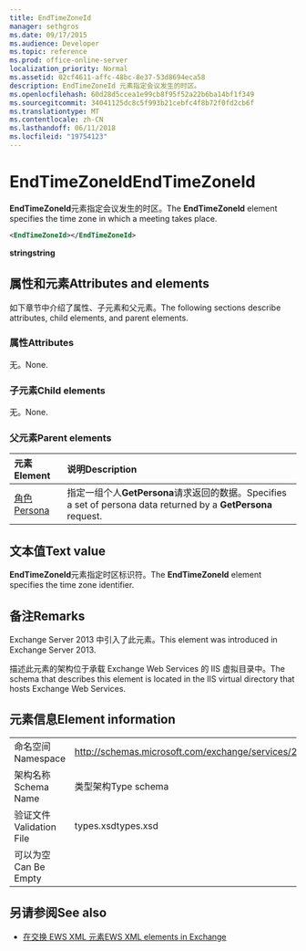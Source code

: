 ```yaml
---
title: EndTimeZoneId
manager: sethgros
ms.date: 09/17/2015
ms.audience: Developer
ms.topic: reference
ms.prod: office-online-server
localization_priority: Normal
ms.assetid: 02cf4611-affc-48bc-8e37-53d8694eca58
description: EndTimeZoneId 元素指定会议发生的时区。
ms.openlocfilehash: 60d28d5ccea1e99cb8f95f52a22b6ba14bf1f349
ms.sourcegitcommit: 34041125dc8c5f993b21cebfc4f8b72f0fd2cb6f
ms.translationtype: MT
ms.contentlocale: zh-CN
ms.lasthandoff: 06/11/2018
ms.locfileid: "19754123"
---
```

# <a name="endtimezoneid"></a><span data-ttu-id="0f560-103">EndTimeZoneId</span><span class="sxs-lookup"><span data-stu-id="0f560-103">EndTimeZoneId</span></span>

<span data-ttu-id="0f560-104">**EndTimeZoneId**元素指定会议发生的时区。</span><span class="sxs-lookup"><span data-stu-id="0f560-104">The **EndTimeZoneId** element specifies the time zone in which a meeting takes place.</span></span> 
  
```XML
<EndTimeZoneId></EndTimeZoneId>
```

 <span data-ttu-id="0f560-105">**string**</span><span class="sxs-lookup"><span data-stu-id="0f560-105">**string**</span></span>
## <a name="attributes-and-elements"></a><span data-ttu-id="0f560-106">属性和元素</span><span class="sxs-lookup"><span data-stu-id="0f560-106">Attributes and elements</span></span>

<span data-ttu-id="0f560-107">如下章节中介绍了属性、子元素和父元素。</span><span class="sxs-lookup"><span data-stu-id="0f560-107">The following sections describe attributes, child elements, and parent elements.</span></span>
  
### <a name="attributes"></a><span data-ttu-id="0f560-108">属性</span><span class="sxs-lookup"><span data-stu-id="0f560-108">Attributes</span></span>

<span data-ttu-id="0f560-109">无。</span><span class="sxs-lookup"><span data-stu-id="0f560-109">None.</span></span>
  
### <a name="child-elements"></a><span data-ttu-id="0f560-110">子元素</span><span class="sxs-lookup"><span data-stu-id="0f560-110">Child elements</span></span>

<span data-ttu-id="0f560-111">无。</span><span class="sxs-lookup"><span data-stu-id="0f560-111">None.</span></span>
  
### <a name="parent-elements"></a><span data-ttu-id="0f560-112">父元素</span><span class="sxs-lookup"><span data-stu-id="0f560-112">Parent elements</span></span>

|<span data-ttu-id="0f560-113">**元素**</span><span class="sxs-lookup"><span data-stu-id="0f560-113">**Element**</span></span>|<span data-ttu-id="0f560-114">**说明**</span><span class="sxs-lookup"><span data-stu-id="0f560-114">**Description**</span></span>|
|:-----|:-----|
|[<span data-ttu-id="0f560-115">角色</span><span class="sxs-lookup"><span data-stu-id="0f560-115">Persona</span></span>](persona.md) <br/> |<span data-ttu-id="0f560-116">指定一组个人**GetPersona**请求返回的数据。</span><span class="sxs-lookup"><span data-stu-id="0f560-116">Specifies a set of persona data returned by a **GetPersona** request.</span></span>  <br/> |
   
## <a name="text-value"></a><span data-ttu-id="0f560-117">文本值</span><span class="sxs-lookup"><span data-stu-id="0f560-117">Text value</span></span>

<span data-ttu-id="0f560-118">**EndTimeZoneId**元素指定时区标识符。</span><span class="sxs-lookup"><span data-stu-id="0f560-118">The **EndTimeZoneId** element specifies the time zone identifier.</span></span> 
  
## <a name="remarks"></a><span data-ttu-id="0f560-119">备注</span><span class="sxs-lookup"><span data-stu-id="0f560-119">Remarks</span></span>

<span data-ttu-id="0f560-120">Exchange Server 2013 中引入了此元素。</span><span class="sxs-lookup"><span data-stu-id="0f560-120">This element was introduced in Exchange Server 2013.</span></span>
  
<span data-ttu-id="0f560-121">描述此元素的架构位于承载 Exchange Web Services 的 IIS 虚拟目录中。</span><span class="sxs-lookup"><span data-stu-id="0f560-121">The schema that describes this element is located in the IIS virtual directory that hosts Exchange Web Services.</span></span>
  
## <a name="element-information"></a><span data-ttu-id="0f560-122">元素信息</span><span class="sxs-lookup"><span data-stu-id="0f560-122">Element information</span></span>

|||
|:-----|:-----|
|<span data-ttu-id="0f560-123">命名空间</span><span class="sxs-lookup"><span data-stu-id="0f560-123">Namespace</span></span>  <br/> |http://schemas.microsoft.com/exchange/services/2006/types  <br/> |
|<span data-ttu-id="0f560-124">架构名称</span><span class="sxs-lookup"><span data-stu-id="0f560-124">Schema Name</span></span>  <br/> |<span data-ttu-id="0f560-125">类型架构</span><span class="sxs-lookup"><span data-stu-id="0f560-125">Type schema</span></span>  <br/> |
|<span data-ttu-id="0f560-126">验证文件</span><span class="sxs-lookup"><span data-stu-id="0f560-126">Validation File</span></span>  <br/> |<span data-ttu-id="0f560-127">types.xsd</span><span class="sxs-lookup"><span data-stu-id="0f560-127">types.xsd</span></span>  <br/> |
|<span data-ttu-id="0f560-128">可以为空</span><span class="sxs-lookup"><span data-stu-id="0f560-128">Can Be Empty</span></span>  <br/> ||
   
## <a name="see-also"></a><span data-ttu-id="0f560-129">另请参阅</span><span class="sxs-lookup"><span data-stu-id="0f560-129">See also</span></span>



- [<span data-ttu-id="0f560-130">在交换 EWS XML 元素</span><span class="sxs-lookup"><span data-stu-id="0f560-130">EWS XML elements in Exchange</span></span>](ews-xml-elements-in-exchange.md)

